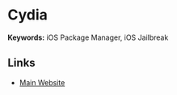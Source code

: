 # Cydia

**Keywords:** iOS Package Manager, iOS Jailbreak

## Links

- [Main Website](https://cydiafree.com)
